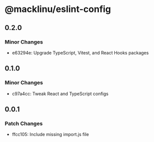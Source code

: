 # @macklinu/eslint-config

## 0.2.0

### Minor Changes

- e63294e: Upgrade TypeScript, Vitest, and React Hooks packages

## 0.1.0

### Minor Changes

- c97a4cc: Tweak React and TypeScript configs

## 0.0.1

### Patch Changes

- ffcc105: Include missing import.js file
